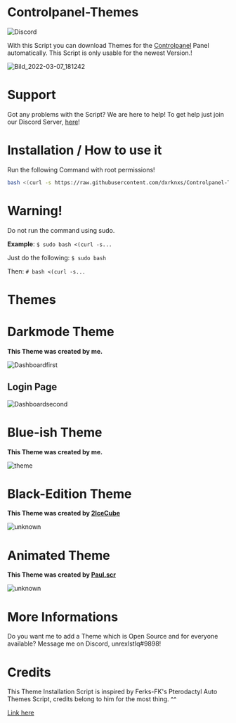 # Controlpanel-Themes

![Discord](https://img.shields.io/discord/863090857552642048?label=DISCORD)

With this Script you can download Themes for the [Controlpanel](https://controlpanel.gg) Panel automatically.
This Script is only usable for the newest Version.!

![Bild_2022-03-07_181242](https://user-images.githubusercontent.com/84136527/157083078-50c5be23-6f51-4a43-9119-917ea14eab5e.png)

# Support

Got any problems with the Script? We are here to help!
To get help just join our Discord Server, [here](https://dsc.gg/u-hosting)!

# Installation / How to use it

Run the following Command with root permissions!

```bash
bash <(curl -s https://raw.githubusercontent.com/dxrknxs/Controlpanel-Themes/main/install.sh)
```

# Warning!

Do not run the command using sudo.

**Example**: 
```$ sudo bash <(curl -s...```

Just do the following: 
```$ sudo bash```

Then: 
```# bash <(curl -s...```

# Themes

# Darkmode Theme

**This Theme was created by me.**

![Dashboardfirst](https://user-images.githubusercontent.com/84136527/157085301-2c79fbec-ff2b-4605-9b61-508d6260b807.png)
## Login Page
![Dashboardsecond](https://user-images.githubusercontent.com/84136527/157085564-cb9bbf2d-f36e-42ac-8b92-96cfec53a631.png)

# Blue-ish Theme

**This Theme was created by me.**

![theme](https://user-images.githubusercontent.com/84136527/157085621-1fb72e0a-744e-4e5f-a70c-6ea3348b5bd9.png)

# Black-Edition Theme

**This Theme was created by [2IceCube](https://github.com/2IceCube)**

![unknown](https://user-images.githubusercontent.com/84136527/157085721-ae41c3d5-0fb0-435d-8fc0-f44629cddbc4.png)

# Animated Theme

**This Theme was created by [Paul.scr](https://github.com/Paulscr05)**

![unknown](https://user-images.githubusercontent.com/84136527/157085801-809db56b-03d1-4470-bcf4-cfe39f193208.png)

# More Informations

Do you want me to add a Theme which is Open Source and for everyone available? Message me on Discord, unrexIstIq#9898!

# Credits

This Theme Installation Script is inspired by Ferks-FK's Pterodactyl Auto Themes Script, credits belong to him for the most thing. ^^

[Link here](https://github.com/Ferks-FK/Pterodactyl-AutoThemes)
